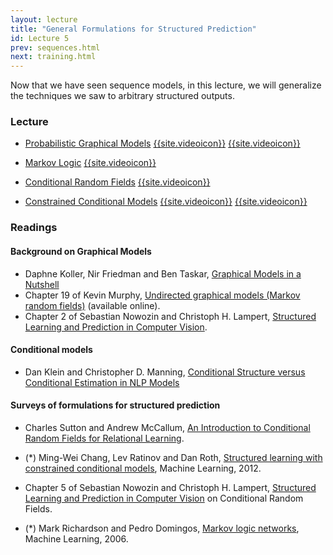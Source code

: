 ```yaml
---
layout: lecture
title: "General Formulations for Structured Prediction"
id: Lecture 5
prev: sequences.html
next: training.html
---
```


Now that we have seen sequence models, in this lecture, we will
generalize the techniques we saw to arbitrary structured outputs. 


### Lecture

* [Probabilistic Graphical Models]({{site.lectures}}/slides/general-formulations-structures/pgm-representations.pdf)
  [{{site.videoicon}}](https://www.youtube.com/watch?v=oQ68URUhB0Q&index=9&list=PLQyIezs6RFZKDSqQIBn-LKuFF2LTKMz3l)
  [{{site.videoicon}}](https://www.youtube.com/watch?v=2IPjk7JvGJk&index=10&list=PLQyIezs6RFZKDSqQIBn-LKuFF2LTKMz3l)

* [Markov Logic]({{site.lectures}}/slides/general-formulations-structures/mln.pdf)
  [{{site.videoicon}}](https://www.youtube.com/watch?v=4lBTgv9cnws&index=11&list=PLQyIezs6RFZKDSqQIBn-LKuFF2LTKMz3l)

* [Conditional Random Fields]({{site.lectures}}/slides/general-formulations-structures/crf.pdf)
  [{{site.videoicon}}](https://www.youtube.com/watch?v=3t3ERbzmgEE&index=12&list=PLQyIezs6RFZKDSqQIBn-LKuFF2LTKMz3l)

* [Constrained Conditional Models]({{site.lectures}}/slides/general-formulations-structures/ccm.pdf)
  [{{site.videoicon}}](https://www.youtube.com/watch?v=q0nQwx2DIkI&index=13&list=PLQyIezs6RFZKDSqQIBn-LKuFF2LTKMz3l)
  [{{site.videoicon}}](https://www.youtube.com/watch?v=_-Rp9VoEyFk&index=14&list=PLQyIezs6RFZKDSqQIBn-LKuFF2LTKMz3l)

### Readings


#### Background on Graphical Models

-   Daphne Koller, Nir Friedman and Ben Taskar, [Graphical Models in a
    Nutshell](http://ai.stanford.edu/~koller/Papers/Koller%2Bal:SRL07.pdf)
-   Chapter 19 of Kevin Murphy, [Undirected graphical models (Markov
    random fields)](http://www.cs.ubc.ca/~murphyk/MLbook/)
    (available online).
-   Chapter 2 of Sebastian Nowozin and Christoph H. Lampert, [Structured
    Learning and Prediction in Computer
    Vision](http://www.nowozin.net/sebastian/papers/nowozin2011structured-tutorial.pdf).

#### Conditional models

-   Dan Klein and Christopher D. Manning, [Conditional Structure versus
    Conditional Estimation in NLP
    Models](http://nlp.stanford.edu/cmanning/papers/objective-functions.pdf)

#### Surveys of formulations for structured prediction

-   Charles Sutton and Andrew McCallum, [An Introduction to Conditional
    Random Fields for Relational
    Learning](http://people.cs.umass.edu/~mccallum/papers/crf-tutorial.pdf).

-   (\*) Ming-Wei Chang, Lev Ratinov and Dan Roth,
    [Structured learning with constrained conditional models](http://cogcomp.cs.illinois.edu/papers/ChangRaRo12.pdf),
    Machine Learning, 2012.

-   Chapter 5 of Sebastian Nowozin and Christoph H. Lampert,
    [Structured Learning and Prediction in Computer Vision](http://www.nowozin.net/sebastian/papers/nowozin2011structured-tutorial.pdf)
    on Conditional Random Fields.

-   (\*) Mark Richardson and Pedro Domingos,
    [Markov logic networks](http://link.springer.com/article/10.1007/s10994-006-5833-1),
    Machine Learning, 2006.
